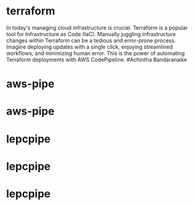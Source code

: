 # terraform
In today's managing cloud infrastructure is crucial. Terraform is a popular tool for Infrastructure as Code (IaC). Manually juggling infrastructure changes within Terraform can be a tedious and error-prone process. Imagine deploying updates with a single click, enjoying streamlined workflows, and minimizing human error. This is the power of automating Terraform deployments with AWS CodePipeline.
#Achintha Bandaranaike
# aws-pipe
# aws-pipe
# lepcpipe
# lepcpipe
# lepcpipe
